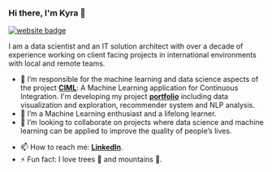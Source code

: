 ### Hi there, I'm Kyra 👋

[![website badge](https://img.shields.io/badge/website-kwulffert-blue)](https://kwulffert.github.io/)

I am a data scientist and an IT solution architect with over a decade of experience working on client facing projects in international environments with local and remote teams.

- 🔭 I’m responsible for the machine learning and data science aspects of the project **[CIML](https://kwulffert.github.io/pdf/ciml.pdf)**: A Machine Learning application for Continuous Integration. I'm developing my project **[portfolio](https://kwulffert.github.io/)** including data visualization and exploration, recommender system and NLP analysis. 
- 🌱 I’m a Machine Learning enthusiast and a lifelong learner.
- 👯 I’m looking to collaborate on projects where data science and machine learning can be applied to improve the quality of people’s lives.
<!-- - 🤔 I’m looking for help with **learning more about meta-learning algorithms**. -->
- 📫 How to reach me: **[LinkedIn](https://www.linkedin.com/in/kyrawulffert/)**.
- ⚡ Fun fact: I love trees 🌳 and mountains 🗻.
<!-- - 💬 Ask me about ...-->
